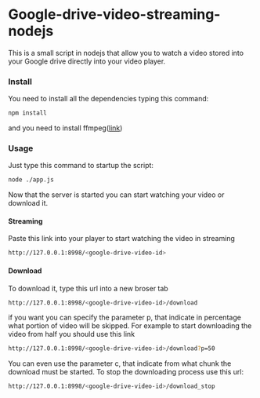 # Google-drive-video-streaming-nodejs
This is a small script in nodejs that allow you to watch a video stored into your Google drive directly into your video player.

### Install
You need to install all the dependencies typing this command:
```bash
npm install
```
and you need to install ffmpeg([link](https://www.ffmpeg.org/))

### Usage
Just type this command to startup the script:
```bash
node ./app.js
```
Now that the server is started you can start watching your video or download it.

#### Streaming
Paste this link into your player to start watching the video in streaming
```bash
http://127.0.0.1:8998/<google-drive-video-id>
```
#### Download
To download it, type this url into a new broser tab
```bash
http://127.0.0.1:8998/<google-drive-video-id>/download
```
if you want you can specify the parameter p, that indicate in percentage what portion of video will be skipped.
For example to start downloading the video from half you should use this link

```bash
http://127.0.0.1:8998/<google-drive-video-id>/download?p=50
```
You can even use the parameter c, that indicate from what chunk the download must be started.
To stop the downloading process use this url:
```bash
http://127.0.0.1:8998/<google-drive-video-id>/download_stop
```
